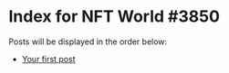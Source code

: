 # Index for NFT World #3850
Posts will be displayed in the order below:

- [Your first post](./001-first.md)

